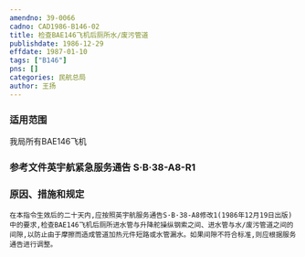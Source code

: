 ```yaml
---
amendno: 39-0066  
cadno: CAD1986-B146-02  
title: 检查BAE146飞机后厕所水/废污管道  
publishdate: 1986-12-29  
effdate: 1987-01-10  
tags: ["B146"]  
pns: []  
categories: 民航总局  
author: 王扬  
---
```

  
### 适用范围  
我局所有BAE146飞机  
  
<!--more-->  
### 参考文件英宇航紧急服务通告 S·B·38-A8-R1  
  
### 原因、措施和规定  
    在本指令生效后的二十天内,应按照英宇航服务通告S·B·38-A8修改1(1986年12月19日出版)中的要求,检查BAE146飞机后厕所进水管与升降舵操纵钢索之间、进水管与水/废污管道之间的间隙,以防止由于摩擦而造成管道加热元件短路或水管漏水。如果间隙不符合标准,则应根据服务通告进行调整。  
